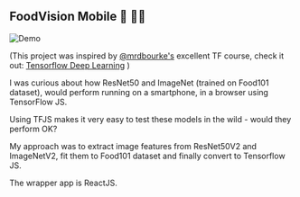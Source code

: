 ## FoodVision Mobile 🍔 👀📱

![Demo](https://media.giphy.com/media/EBmtWTOA0ZgeMXP8Xg/giphy.gif)

(This project was inspired by [@mrdbourke's](https://github.com/mrdbourke) excellent TF course, check it out: [Tensorflow Deep Learning](https://github.com/mrdbourke/tensorflow-deep-learning) )

I was curious about how ResNet50 and ImageNet (trained on Food101 dataset), would perform running on a smartphone, in a browser using TensorFlow JS.

Using TFJS makes it very easy to test these models in the wild - would they perform OK?

My approach was to extract image features from ResNet50V2 and ImageNetV2, fit them to Food101 dataset and finally convert to Tensorflow JS.

The wrapper app is ReactJS.
